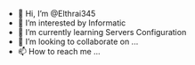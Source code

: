 - 👋 Hi, I’m @Elthrai345
- 👀 I’m interested by Informatic
- 🌱 I’m currently learning Servers Configuration
- 💞️ I’m looking to collaborate on ...
- 📫 How to reach me ...

<!---
Elthrai345/Elthrai345 is a ✨ special ✨ repository because its `README.md` (this file) appears on your GitHub profile.
You can click the Preview link to take a look at your changes.
--->
